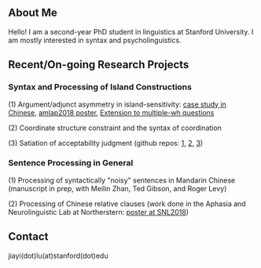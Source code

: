 ## About Me

Hello! I am a second-year PhD student in linguistics at Stanford University. I am mostly interested in syntax and psycholinguistics. 

## Recent/On-going Research Projects
### Syntax and Processing of Island Constructions

(1) Argument/adjunct asymmetry in island-sensitivity: [case study in Chinese](https://doi.org/10.1162/ling_a_00343), [amlap2018 poster](https://cpb-us-e1.wpmucdn.com/sites.northwestern.edu/dist/8/1599/files/2017/01/AMLaP2018-v1-1v3qtms.pdf), [Extension to multiple-wh questions](https://github.com/lu-jiayi/Jiayi-Lu/blob/master/Thesis_Submit.pdf)

(2) Coordinate structure constraint and the syntax of coordination

(3) Satiation of acceptability judgment (github repos: [1](https://github.com/lu-jiayi/Satiation_baseline), [2](https://github.com/lu-jiayi/satiation_exp1b_island_as_ungram), [3](https://github.com/lu-jiayi/satiation_exp1c_island_as_neutral))

### Sentence Processing in General

(1) Processing of syntactically "noisy" sentences in Mandarin Chinese (manuscript in prep, with Meilin Zhan, Ted Gibson, and Roger Levy)

(2) Processing of Chinese relative clauses (work done in the Aphasia and Neurolinguistic Lab at Northerstern: [poster at SNL2018](https://github.com/lu-jiayi/Jiayi-Lu/blob/master/final-Chinese-Sentence-Processing_SNL2018_JL_MW_CT-V2-25lkw4h.pdf))


## Contact

jiayi(dot)lu(at)stanford(dot)edu
